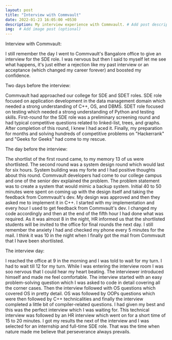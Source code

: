 ```yaml
---
layout: post
title: "Interview with Commvault"
date: 2022-01-23 16:05:00 +0530
description: My interview experience with Commvault. # Add post description (optional)
img:  # Add image post (optional)
---
```


Interview with Commvault:

I still remember the day I went to Commvault's Bangalore office to give an interview for the SDE role. I was nervous but then I said to myself let me see what happens, it's just either a rejection like my past interview or an acceptance (which changed my career forever) and boosted my confidence. 

Two days before the interview:

Commvault had approached our college for SDE and SDET roles. SDE role focused on application development in the data management domain which needed a strong understanding of C++, OS, and DBMS. SDET role focused on testing which needed a strong understanding of Python and testing skills. 
First-round for the SDE role was a preliminary screening round and had typical competitive questions related to linked-list, trees, and graphs. After completion of this round, I knew I had aced it. Finally, my preparation for months and solving hundreds of competitive problems on "Hackerrank" and "Geeks for Geeks" had come to my rescue.

The day before the interview:

The shortlist of the first round came, to my memory 13 of us were shortlisted. The second round was a system design round which would last for six hours. System building was my forte and I had positive thoughts about this round. 
Commvault developers had come to our college campus and one of the senior dev explained the problem. The problem statement was to create a  system that would mimic a backup system. Initial 40 to 50 minutes were spent on coming up with the design itself and taking the feedback from Commvault's dev. My design was approved and then they asked me to implement it in C++. I started with my implementation and every hour I used to get feedback from Commvault's dev. I changed my code accordingly and then at the end of the fifth hour I had done what was required. 
As it was almost 8 in the night, HR informed us that the shortlisted students will be invited to the office for final rounds the next day. I still remember the anxiety I had and checked my phone every 5 minutes for the mail. I think it was 10 in the night when I finally got the mail from Commvault that I have been shortlisted. 

The interview day:

I reached the office at 9 in the morning and I was told to wait for my turn. I had to wait till 12 for my turn. While I was entering the interview room I was soo nervous that I could hear my heart beating. The interviewer introduced himself and made me feel comfortable. The interview started with an easy problem-solving question which I was asked to code in detail covering all the corner cases. Then the interview followed with OS questions which covered OS in pretty detail. OS was followed by OOPs questions which were then followed by C++ technicalities and finally the interview completed a little bit of compiler-related questions. I had given my best and this was the perfect interview which I was waiting for. This technical interview was followed by an HR interview which went on for a short time of 15 to 20 minutes. 
I got my results the next of the interview and I was selected for an internship and full-time SDE role. That was the time when nature made me believe that perseverance always prevails. 
